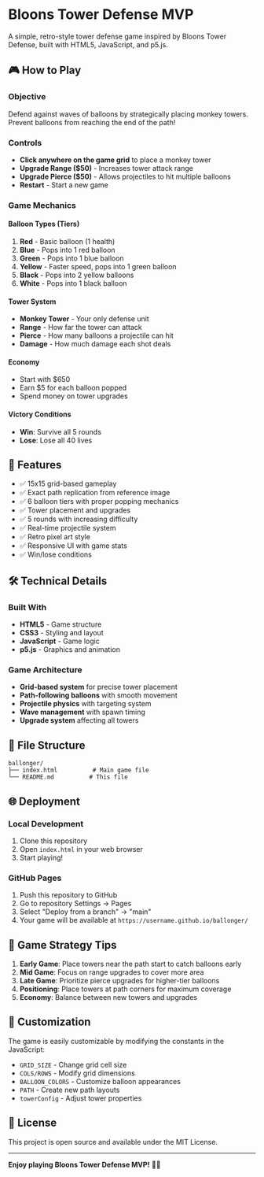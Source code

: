 # Bloons Tower Defense MVP

A simple, retro-style tower defense game inspired by Bloons Tower Defense, built with HTML5, JavaScript, and p5.js.

## 🎮 How to Play

### Objective
Defend against waves of balloons by strategically placing monkey towers. Prevent balloons from reaching the end of the path!

### Controls
- **Click anywhere on the game grid** to place a monkey tower
- **Upgrade Range ($50)** - Increases tower attack range
- **Upgrade Pierce ($50)** - Allows projectiles to hit multiple balloons
- **Restart** - Start a new game

### Game Mechanics

#### Balloon Types (Tiers)
1. **Red** - Basic balloon (1 health)
2. **Blue** - Pops into 1 red balloon
3. **Green** - Pops into 1 blue balloon  
4. **Yellow** - Faster speed, pops into 1 green balloon
5. **Black** - Pops into 2 yellow balloons
6. **White** - Pops into 1 black balloon

#### Tower System
- **Monkey Tower** - Your only defense unit
- **Range** - How far the tower can attack
- **Pierce** - How many balloons a projectile can hit
- **Damage** - How much damage each shot deals

#### Economy
- Start with $650
- Earn $5 for each balloon popped
- Spend money on tower upgrades

#### Victory Conditions
- **Win**: Survive all 5 rounds
- **Lose**: Lose all 40 lives

## 🚀 Features

- ✅ 15x15 grid-based gameplay
- ✅ Exact path replication from reference image
- ✅ 6 balloon tiers with proper popping mechanics
- ✅ Tower placement and upgrades
- ✅ 5 rounds with increasing difficulty
- ✅ Real-time projectile system
- ✅ Retro pixel art style
- ✅ Responsive UI with game stats
- ✅ Win/lose conditions

## 🛠️ Technical Details

### Built With
- **HTML5** - Game structure
- **CSS3** - Styling and layout
- **JavaScript** - Game logic
- **p5.js** - Graphics and animation

### Game Architecture
- **Grid-based system** for precise tower placement
- **Path-following balloons** with smooth movement
- **Projectile physics** with targeting system
- **Wave management** with spawn timing
- **Upgrade system** affecting all towers

## 📁 File Structure
```
ballonger/
├── index.html          # Main game file
└── README.md          # This file
```

## 🌐 Deployment

### Local Development
1. Clone this repository
2. Open `index.html` in your web browser
3. Start playing!

### GitHub Pages
1. Push this repository to GitHub
2. Go to repository Settings → Pages
3. Select "Deploy from a branch" → "main"
4. Your game will be available at `https://username.github.io/ballonger/`

## 🎯 Game Strategy Tips

1. **Early Game**: Place towers near the path start to catch balloons early
2. **Mid Game**: Focus on range upgrades to cover more area
3. **Late Game**: Prioritize pierce upgrades for higher-tier balloons
4. **Positioning**: Place towers at path corners for maximum coverage
5. **Economy**: Balance between new towers and upgrades

## 🔧 Customization

The game is easily customizable by modifying the constants in the JavaScript:

- `GRID_SIZE` - Change grid cell size
- `COLS/ROWS` - Modify grid dimensions
- `BALLOON_COLORS` - Customize balloon appearances
- `PATH` - Create new path layouts
- `towerConfig` - Adjust tower properties

## 📝 License

This project is open source and available under the MIT License.

---

**Enjoy playing Bloons Tower Defense MVP!** 🎈🐒